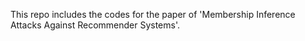 This repo includes the codes for the paper of 'Membership Inference Attacks Against Recommender Systems'.
